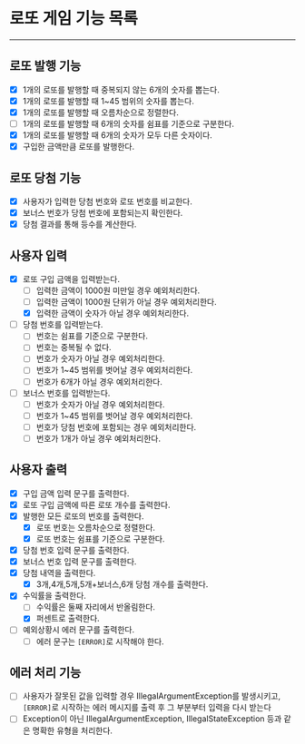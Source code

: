 # 로또 게임 기능 목록

------
## 로또 발행 기능
- [x] 1개의 로또를 발행할 때 중복되지 않는 6개의 숫자를 뽑는다.
- [x] 1개의 로또를 발행할 때 1~45 범위의 숫자를 뽑는다.
- [x] 1개의 로또를 발행할 때 오름차순으로 정렬한다.
- [ ] 1개의 로또를 발행할 때 6개의 숫자를 쉼표를 기준으로 구분한다.
- [x] 1개의 로또를 발행할 때 6개의 숫자가 모두 다른 숫자이다.
- [x] 구입한 금액만큼 로또를 발행한다.

## 로또 당첨 기능
- [x] 사용자가 입력한 당첨 번호와 로또 번호를 비교한다.
- [x] 보너스 번호가 당첨 번호에 포함되는지 확인한다.
- [x] 당첨 결과를 통해 등수를 계산한다.

## 사용자 입력
- [x] 로또 구입 금액을 입력받는다.
    - [ ] 입력한 금액이 1000원 미만일 경우 예외처리한다.
    - [ ] 입력한 금액이 1000원 단위가 아닐 경우 예외처리한다.
    - [x] 입력한 금액이 숫자가 아닐 경우 예외처리한다.
- [ ] 당첨 번호를 입력받는다.
    - [ ] 번호는 쉼표를 기준으로 구분한다.
    - [ ] 번호는 중복될 수 없다.
    - [ ] 번호가 숫자가 아닐 경우 예외처리한다.
    - [ ] 번호가 1~45 범위를 벗어날 경우 예외처리한다.
    - [ ] 번호가 6개가 아닐 경우 예외처리한다.
- [ ] 보너스 번호를 입력받는다.
  - [ ] 번호가 숫자가 아닐 경우 예외처리한다.
  - [ ] 번호가 1~45 범위를 벗어날 경우 예외처리한다.
  - [ ] 번호가 당첨 번호에 포함되는 경우 예외처리한다.
  - [ ] 번호가 1개가 아닐 경우 예외처리한다.

## 사용자 출력
- [x] 구입 금액 입력 문구를 출력한다.
- [x] 로또 구입 금액에 따른 로또 개수를 출력한다.
- [x] 발행한 모든 로또의 번호를 출력한다.
  - [x] 로또 번호는 오름차순으로 정렬한다.
  - [x] 로또 번호는 쉼표를 기준으로 구분한다.
- [x] 당첨 번호 입력 문구를 출력한다.
- [x] 보너스 번호 입력 문구를 출력한다.
- [x] 당첨 내역을 출력한다.
  - [x] 3개,4개,5개,5개+보너스,6개 당첨 개수를 출력한다.
- [x] 수익률을 출력한다.
  - [ ] 수익률은 둘째 자리에서 반올림한다.
  - [x] 퍼센트로 출력한다.
- [ ] 예외상황시 에러 문구를 출력한다.
  - [ ] 에러 문구는 `[ERROR]`로 시작해야 한다.

## 에러 처리 기능
- [ ] 사용자가 잘못된 값을 입력할 경우 IllegalArgumentException를 발생시키고, `[ERROR]`로 시작하는 에러 메시지를 출력 후 그 부분부터 입력을 다시 받는다
- [ ] Exception이 아닌 IllegalArgumentException, IllegalStateException 등과 같은 명확한 유형을 처리한다.